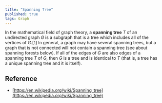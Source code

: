 ```yaml
---
title: "Spanning Tree"
published: true
tags: Graph
---
```


In the mathematical field of graph theory, a **spanning tree** *T* of an undirected
graph *G* is a subgraph that is a tree which includes all of the vertices of
*G*.[1] In general, a graph may have several spanning trees, but a graph that is
not connected will not contain a spanning tree (see about spanning forests
below). If all of the edges of *G* are also edges of a spanning tree *T* of *G*,
then *G* is a tree and is identical to *T* (that is, a tree has a unique spanning
tree and it is itself).

## Reference

- [https://en.wikipedia.org/wiki/Spanning_tree](https://en.wikipedia.org/wiki/Spanning_tree)